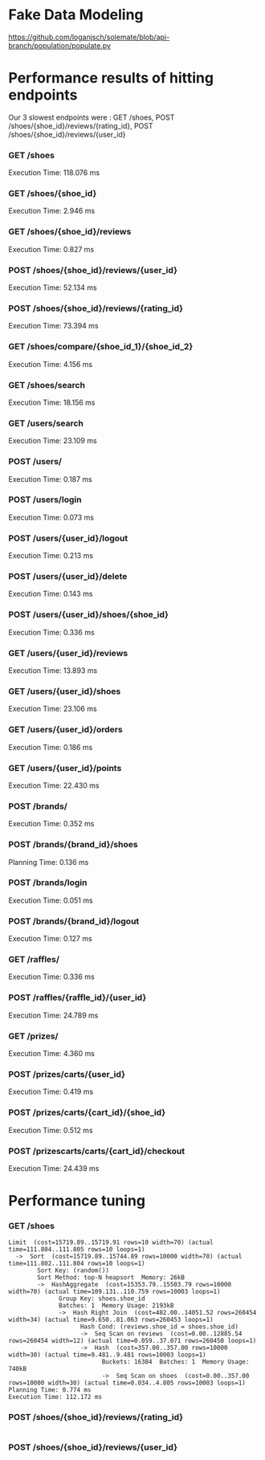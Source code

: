 # Fake Data Modeling

https://github.com/loganjsch/solemate/blob/api-branch/population/populate.py

# Performance results of hitting endpoints
Our 3 slowest endpoints were : GET /shoes, POST /shoes/{shoe_id}/reviews/{rating_id}, POST /shoes/{shoe_id}/reviews/{user_id}

### GET /shoes
Execution Time: 118.076 ms

### GET /shoes/{shoe_id}
Execution Time: 2.946 ms

### GET /shoes/{shoe_id}/reviews
Execution Time: 0.827 ms

### POST /shoes/{shoe_id}/reviews/{user_id}
Execution Time: 52.134 ms

### POST /shoes/{shoe_id}/reviews/{rating_id}
Execution Time: 73.394 ms

### GET /shoes/compare/{shoe_id_1}/{shoe_id_2}
Execution Time: 4.156 ms

### GET /shoes/search
Execution Time: 18.156 ms

### GET /users/search
Execution Time: 23.109 ms

### POST /users/
Execution Time: 0.187 ms

### POST /users/login
Execution Time: 0.073 ms

### POST /users/{user_id}/logout
Execution Time: 0.213 ms

### POST /users/{user_id}/delete
Execution Time: 0.143 ms

### POST /users/{user_id}/shoes/{shoe_id}
Execution Time: 0.336 ms

### GET /users/{user_id}/reviews
Execution Time: 13.893 ms

### GET /users/{user_id}/shoes
Execution Time: 23.106 ms

### GET /users/{user_id}/orders
Execution Time: 0.186 ms

### GET /users/{user_id}/points
Execution Time: 22.430 ms

### POST /brands/
Execution Time: 0.352 ms

### POST /brands/{brand_id}/shoes
Planning Time: 0.136 ms

### POST /brands/login
Execution Time: 0.051 ms

### POST /brands/{brand_id}/logout
Execution Time: 0.127 ms

### GET /raffles/
Execution Time: 0.336 ms

### POST /raffles/{raffle_id}/{user_id}
Execution Time: 24.789 ms

### GET /prizes/
Execution Time: 4.360 ms

### POST /prizes/carts/{user_id}
Execution Time: 0.419 ms

### POST /prizes/carts/{cart_id}/{shoe_id}
Execution Time: 0.512 ms

### POST /prizescarts/carts/{cart_id}/checkout
Execution Time: 24.439 ms



# Performance tuning
### GET /shoes
```
Limit  (cost=15719.89..15719.91 rows=10 width=70) (actual time=111.804..111.805 rows=10 loops=1)
  ->  Sort  (cost=15719.89..15744.89 rows=10000 width=70) (actual time=111.802..111.804 rows=10 loops=1)
        Sort Key: (random())
        Sort Method: top-N heapsort  Memory: 26kB
        ->  HashAggregate  (cost=15353.79..15503.79 rows=10000 width=70) (actual time=109.131..110.759 rows=10003 loops=1)
              Group Key: shoes.shoe_id
              Batches: 1  Memory Usage: 2193kB
              ->  Hash Right Join  (cost=482.00..14051.52 rows=260454 width=34) (actual time=9.650..81.063 rows=260453 loops=1)
                    Hash Cond: (reviews.shoe_id = shoes.shoe_id)
                    ->  Seq Scan on reviews  (cost=0.00..12885.54 rows=260454 width=12) (actual time=0.059..37.071 rows=260450 loops=1)
                    ->  Hash  (cost=357.00..357.00 rows=10000 width=30) (actual time=9.481..9.481 rows=10003 loops=1)
                          Buckets: 16384  Batches: 1  Memory Usage: 740kB
                          ->  Seq Scan on shoes  (cost=0.00..357.00 rows=10000 width=30) (actual time=0.034..4.805 rows=10003 loops=1)
Planning Time: 0.774 ms
Execution Time: 112.172 ms
```

### POST /shoes/{shoe_id}/reviews/{rating_id}
```

```

### POST /shoes/{shoe_id}/reviews/{user_id}
```
```

